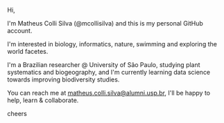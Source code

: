 Hi, 
 
I'm Matheus Colli Silva (@mcollisilva) and this is my personal GitHub account.

I'm interested in biology, informatics, nature, swimming and exploring the world facetes. 

I'm a Brazilian researcher @ University of São Paulo, studying plant systematics and biogeography, and I'm currently learning data science towards improving biodiversity studies.

You can reach me at matheus.colli.silva@alumni.usp.br, I'll be happy to help, learn & collaborate.

cheers

